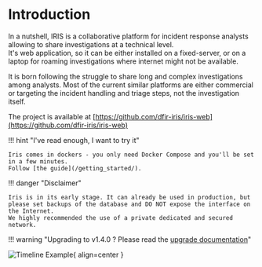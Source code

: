 # Introduction

In a nutshell, IRIS is a collaborative platform for incident response analysts allowing to share investigations at a technical level.  
It's web application, so it can be either installed on a fixed-server, or on a laptop for roaming investigations where internet might not be available. 

It is born following the struggle to share long and complex investigations among analysts. Most of the current similar platforms are either commercial or targeting the incident handling and triage steps, not the investigation itself. 

The project is available at [https://github.com/dfir-iris/iris-web](https://github.com/dfir-iris/iris-web)

!!! hint "I've read enough, I want to try it"

    Iris comes in dockers - you only need Docker Compose and you'll be set in a few minutes. 
    Follow [the guide](/getting_started/). 


!!! danger "Disclaimer"

    Iris is in its early stage. It can already be used in production, but please set backups of the database and DO NOT expose the interface on the Internet.
    We highly recommended the use of a private dedicated and secured network. 

!!! warning "Upgrading to v1.4.0 ? Please read the [upgrade documentation](/operations/upgrades/#v140)"

![Timeline Example](_static/timeline_speed.gif){ align=center }

